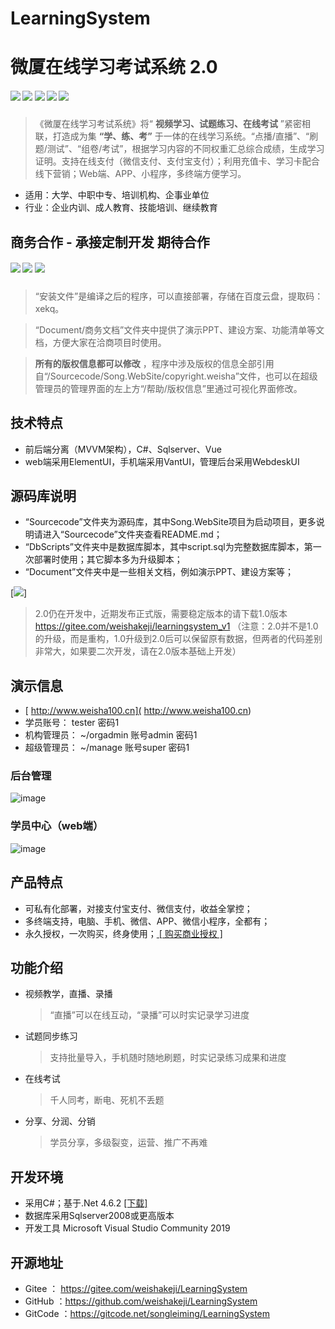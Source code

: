 ﻿# LearningSystem
# 微厦在线学习考试系统 2.0
##### [![](https://img.shields.io/badge/-%E5%AE%98%E6%96%B9%E7%BD%91%E7%AB%99-blue)](http://www.weishakeji.net) [![](https://img.shields.io/badge/help-%E5%9C%A8%E7%BA%BF%E5%B8%AE%E5%8A%A9-orange)](http://www.weisha100.net/) [![](https://img.shields.io/badge/upgrade-%E5%8D%87%E7%BA%A7%E6%97%A5%E5%BF%97-green)](http://www.weishakeji.net/download.html)  [![](https://img.shields.io/badge/QQ%E7%BE%A4-10237400-brightgreen)](https://qm.qq.com/cgi-bin/qm/qr?k=lL7qjJPXlfMnxo4cOd2xr-OMe-_4u8hW&jump_from=webapi&authKey=4vWIzSa9ceJ0Cn6/cDKp08SuOxv4xfGDfMn1ZI//1XG+p5nzeqW9v/PUVdI9gEh+)  [![](https://img.shields.io/badge/%E7%94%B5%E8%AF%9D-400%206015%20615-lightgrey)]()

>《微厦在线学习考试系统》将“ **视频学习、试题练习、在线考试** ”紧密相联，打造成为集 **“学、练、考”** 于一体的在线学习系统。“点播/直播”、“刷题/测试”、“组卷/考试”，根据学习内容的不同权重汇总综合成绩，生成学习证明。支持在线支付（微信支付、支付宝支付）；利用充值卡、学习卡配合线下营销；Web端、APP、小程序，多终端方便学习。

* 适用：大学、中职中专、培训机构、企事业单位
* 行业：企业内训、成人教育、技能培训、继续教育

## 商务合作 - 承接定制开发 期待合作
##### [![](https://img.shields.io/badge/down-%E5%AE%89%E8%A3%85%E6%96%87%E4%BB%B6-blue)](https://pan.baidu.com/s/1koQyvnb0YEutlQomjAwIjg) [![](https://img.shields.io/badge/doc-%E9%A1%B9%E7%9B%AE%E6%96%87%E6%A1%A3-yellow)](https://gitee.com/weishakeji/LearningSystem/tree/master/Document)  [![](https://img.shields.io/badge/QQ-10522779-green)](tencent://AddContact/fromId=45&fromSubId=1&subcmd=all&uin=10522779)

> “安装文件”是编译之后的程序，可以直接部署，存储在百度云盘，提取码：xekq。

> “Document/商务文档”文件夹中提供了演示PPT、建设方案、功能清单等文档，方便大家在洽商项目时使用。

>  **所有的版权信息都可以修改** ，程序中涉及版权的信息全部引用自“/Sourcecode/Song.WebSite/copyright.weisha”文件，也可以在超级管理员的管理界面的左上方“/帮助/版权信息”里通过可视化界面修改。


## 技术特点
 * 前后端分离（MVVM架构），C#、Sqlserver、Vue
 * web端采用ElementUI，手机端采用VantUI，管理后台采用WebdeskUI

## 源码库说明
 * “Sourcecode”文件夹为源码库，其中Song.WebSite项目为启动项目，更多说明请进入“Sourcecode”文件夹查看README.md；
 * “DbScripts”文件夹中是数据库脚本，其中script.sql为完整数据库脚本，第一次部署时使用；其它脚本多为升级脚本；
 * “Document”文件夹中是一些相关文档，例如演示PPT、建设方案等；

[![](https://img.shields.io/badge/version-%E9%87%8D%E8%A6%81%E6%8F%90%E7%A4%BA-red)]

>2.0仍在开发中，近期发布正式版，需要稳定版本的请下载1.0版本
<br/><a href="https://gitee.com/weishakeji/learningsystem_v1" target="_blank">https://gitee.com/weishakeji/learningsystem_v1</a> 
（注意：2.0并不是1.0的升级，而是重构，1.0升级到2.0后可以保留原有数据，但两者的代码差别非常大，如果要二次开发，请在2.0版本基础上开发）

## 演示信息
 * [ http://www.weisha100.cn]( http://www.weisha100.cn) 
 * 学员账号： tester 密码1
 * 机构管理员： ~/orgadmin 账号admin 密码1
 * 超级管理员： ~/manage  账号super 密码1

### 后台管理
![image](https://gitee.com/weishakeji/LearningSystem/raw/dev/Document/Images/%E6%9C%BA%E6%9E%84%E7%AE%A1%E7%90%864.png)
### 学员中心（web端）
![image](https://gitee.com/weishakeji/LearningSystem/raw/dev/Document/Images/%E5%AD%A6%E5%91%98%E4%B8%AD%E5%BF%83-web.png)

## 产品特点
* 可私有化部署，对接支付宝支付、微信支付，收益全掌控；
* 多终端支持，电脑、手机、微信、APP、微信小程序，全都有；
* 永久授权，一次购买，终身使用；<a href="https://shop35387540.taobao.com/" target="_blank" size=12> [ 购买商业授权 ] </a>

## 功能介绍
* 视频教学，直播、录播
   > “直播”可以在线互动，“录播”可以时实记录学习进度

* 试题同步练习
   > 支持批量导入，手机随时随地刷题，时实记录练习成果和进度

* 在线考试
   > 千人同考，断电、死机不丢题
   
* 分享、分润、分销
   > 学员分享，多级裂变，运营、推广不再难




## 开发环境
* 采用C#；基于.Net 4.6.2 <a href="https://download.visualstudio.microsoft.com/download/pr/8e396c75-4d0d-41d3-aea8-848babc2736a/80b431456d8866ebe053eb8b81a168b3/ndp462-kb3151800-x86-x64-allos-enu.exe" target="_blank" size=12>[下载]</a>
* 数据库采用Sqlserver2008或更高版本
* 开发工具 Microsoft Visual Studio Community 2019

## 开源地址
* Gitee ： <a href="https://gitee.com/weishakeji/LearningSystem" target="_blank">https://gitee.com/weishakeji/LearningSystem</a> 
* GitHub ：<a href="https://github.com/weishakeji/LearningSystem" target="_blank">https://github.com/weishakeji/LearningSystem</a> 
* GitCode ：<a href="https://gitcode.net/songleiming/LearningSystem" target="_blank">https://gitcode.net/songleiming/LearningSystem</a> 



